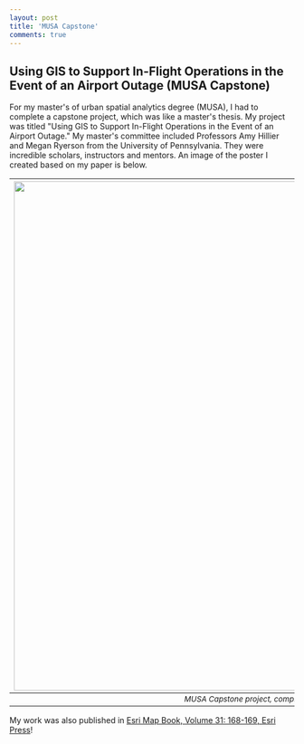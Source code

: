 ```yaml
---
layout: post
title: 'MUSA Capstone'
comments: true
---
```


## Using GIS to Support In-Flight Operations in the Event of an Airport Outage (MUSA Capstone)

For my master's of urban spatial analytics degree (MUSA), I had to complete a capstone project, which was like a master's thesis. My project was titled "Using GIS to Support In-Flight Operations in the Event of an Airport Outage." My master's committee included Professors Amy Hillier and Megan Ryerson from the University of Pennsylvania. They were incredible scholars, instructors and mentors. An image of the poster I created based on my paper is below.

| <img src="/images/SusanBurtner_YearEnd_submission.jpg" width="900"> |
|:-:|
|<sub> *MUSA Capstone project, completed May 2015.* </sub>|

My work was also published in [Esri Map Book, Volume 31: 168-169, Esri Press](https://esripress.esri.com/display/index.cfm?fuseaction=display&websiteID=309&moduleID=0)!




